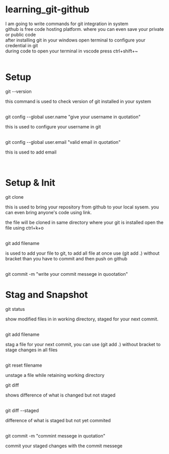 # learning_git-github
I am going to write commands for git integration in system <br>
github is free code hosting platform. where you can even save your private or public code<br>
after installing git in your windows open terminal to configure your credential in git <br>
during code to open your terminal in vscode press ctrl+shift+~<br><br>
<h1> Setup </h1>
git --version <p>this command is used to check version of git installed in your system</p><br>
git config --global user.name "give your username in quotation" </p>this is used to configure your username in git<p><br>
git config --global user.email "valid email in quotation" <p> this is used to add email </p><br>
<h1> Setup & Init </h1>
git clone <url of your code on github> <p> this is used to bring your repository from github to your local sysem. you can even bring anyone's code using link.</p>
<p> the file will be cloned in same directory where your git is installed open the file using ctrl+k+o </p> <br>
git add filename <p> is used to add your file to git, to add all file at once use (git add .) without bracket than you have to commit and then push on github </p><br>
git commit -m "write your commit messege in quootation" <br>
<h1> Stag and Snapshot </h1>
git status <p>show modified files in in working directory, staged for your next commit. </p><br>
git add filename <p>stag a file for your next commit, you can use (git add .) without bracket to stage changes in all files <p><br>
git reset filename <p>unstage a file while retaining working directory </p>
git diff <p>shows difference of what is changed but not staged </p><br>
git diff --staged <p> difference of what is staged but not yet commited </p><br>
git commit -m "commint messege in quotation" <p> commit your staged changes with the commit messege</p><br>
